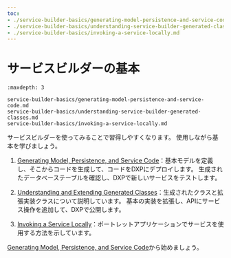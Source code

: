 ```yaml
---
toc:
- ./service-builder-basics/generating-model-persistence-and-service-code.md
- ./service-builder-basics/understanding-service-builder-generated-classes.md
- ./service-builder-basics/invoking-a-service-locally.md
---
```

# サービスビルダーの基本

```{toctree}
:maxdepth: 3

service-builder-basics/generating-model-persistence-and-service-code.md
service-builder-basics/understanding-service-builder-generated-classes.md
service-builder-basics/invoking-a-service-locally.md
```

サービスビルダーを使ってみることで習得しやすくなります。 使用しながら基本を学びましょう。

1. [Generating Model, Persistence, and Service Code](./service-builder-basics/generating-model-persistence-and-service-code.md)：基本モデルを定義し、そこからコードを生成して、コードをDXPにデプロイします。  生成されたデータベーステーブルを確認し、DXPで新しいサービスをテストします。

1. [Understanding and Extending Generated Classes](./service-builder-basics/understanding-service-builder-generated-classes.md)：生成されたクラスと拡張実装クラスについて説明しています。 基本の実装を拡張し、APIにサービス操作を追加して、DXPで公開します。

1. [Invoking a Service Locally](./service-builder-basics/invoking-a-service-locally.md)：ポートレットアプリケーションでサービスを使用する方法を示しています。

[Generating Model, Persistence, and Service Code](./service-builder-basics/generating-model-persistence-and-service-code.md)から始めましょう。